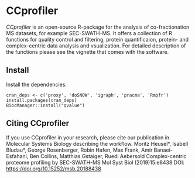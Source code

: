 # CCprofiler
*CCprofiler* is an open-source R-package for the analysis of co-fractionation MS datasets, for example SEC-SWATH-MS. It offers a collection of R functions for quality control and filtering, protein quantificaion, protein- and complex-centric data analysis and vsualization. For detailed description of the functions please see the vignette that comes with the software.


## Install
Install the dependencies:

```
cran_deps <- c('proxy', 'doSNOW', 'igraph', 'pracma', 'Rmpfr') 
install.packages(cran_deps)
BiocManager::install("qvalue")

```

## Citing CCprofiler
If you use CCprofiler in your research, please cite our publication in Molecular Systems Biology describing the workflow.
Moritz Heusel*, Isabell Bludau*, George Rosenberger, Robin Hafen, Max Frank, Amir Banaei-Esfahani, Ben Collins, Matthias Gstaiger, Ruedi Aebersold 
Complex-centric proteome profiling by SEC-SWATH-MS 
Mol Syst Biol (2019)15:e8438 
DOI: https://doi.org/10.15252/msb.20188438 
